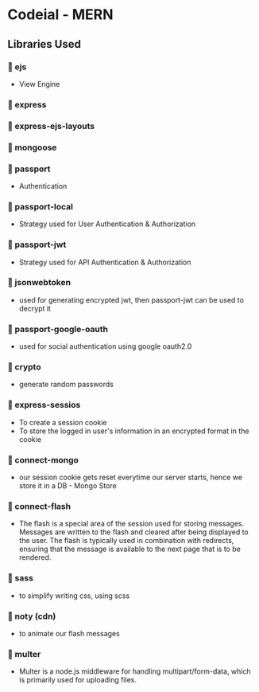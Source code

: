 # Codeial - MERN

## Libraries Used

### 🎯 ejs

- View Engine

### 🎯 express

### 🎯 express-ejs-layouts

### 🎯 mongoose

### 🎯 passport

- Authentication

### 🎯 passport-local

- Strategy used for User Authentication & Authorization

### 🎯 passport-jwt

- Strategy used for API Authentication & Authorization

### 🎯 jsonwebtoken

- used for generating encrypted jwt, then passport-jwt can be used to decrypt it

### 🎯 passport-google-oauth

- used for social authentication using google oauth2.0

### 🎯 crypto

- generate random passwords

### 🎯 express-sessios

- To create a session cookie
- To store the logged in user's information in an encrypted format in the cookie

### 🎯 connect-mongo

- our session cookie gets reset everytime our server starts, hence we store it in a DB - Mongo Store

### 🎯 connect-flash

- The flash is a special area of the session used for storing messages. Messages are written to the flash and cleared after being displayed to the user. The flash is typically used in combination with redirects, ensuring that the message is available to the next page that is to be rendered.

### 🎯 sass

- to simplify writing css, using scss

### 🎯 noty (cdn)

- to animate our flash messages

### 🎯 multer

- Multer is a node.js middleware for handling multipart/form-data, which is primarily used for uploading files.
